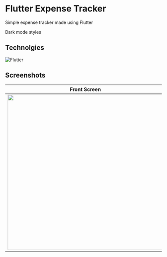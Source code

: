 # Flutter Expense Tracker
<p>Simple expense tracker made using Flutter</p>
<p>Dark mode styles</p>

## Technolgies
![Flutter](https://img.shields.io/badge/Flutter-%2302569B.svg?style=for-the-badge&logo=Flutter&logoColor=white)

## Screenshots
| Front Screen  | Add New Expense Modal | Validation
| ------------- | ------------- | ------------- |
| <img src="https://github.com/Moonbladez/flutter-expense-tracker/assets/53820853/df2ebce6-cfb7-442a-92d4-9632baebdf6f" height="500"> | <img src="https://github.com/Moonbladez/flutter-expense-tracker/assets/53820853/02ee9c38-a482-4af4-90a4-694522553f08" height="500"> | <img src="https://github.com/Moonbladez/flutter-expense-tracker/assets/53820853/19c7898c-e3eb-49cf-ab72-67c74a3bfad3" height="500">



